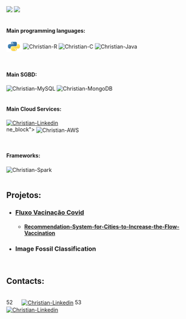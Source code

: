 <div>  
  <img height="180em" src="https://github-readme-stats.vercel.app/api?username=ChristianSF&show_icons=true&theme=dracula&include_all_commits=true&count_private=true"/>
  <img height="180em" src="https://github-readme-stats.vercel.app/api/top-langs/?username=ChristianSF&layout=compact&langs_count=7&theme=dracula"/>
</div><br>

<h4 style="font-weight: bold">Main programming languages:</h4>
<div style="display: inline_block">
  <img align="center" alt="Christian-Python" height="30" width="40" src="https://raw.githubusercontent.com/devicons/devicon/master/icons/python/python-original.svg"/>
  <img align="center" alt="Christian-R" height="30" width="40" src="https://cdn.jsdelivr.net/gh/devicons/devicon/icons/r/r-original.svg" />
  
  <img align="center" alt="Christian-C" height="30" width="40" src="https://cdn.jsdelivr.net/gh/devicons/devicon/icons/c/c-original.svg"/>
  
  <img align="center" alt="Christian-Java" height="30" width="40" src="https://cdn.jsdelivr.net/gh/devicons/devicon/icons/java/java-original.svg" />
</div>

<br><h4 style="font-weight: bold">Main SGBD:</h4>
<div style="display: inline_block">
  <img align="center" alt="Christian-MySQL" height="30" width="40" src="https://cdn.jsdelivr.net/gh/devicons/devicon/icons/mysql/mysql-original.svg"/>
  
  <img align="center" alt="Christian-MongoDB" height="30" width="40" src="https://cdn.jsdelivr.net/gh/devicons/devicon/icons/mongodb/mongodb-original.svg"/>
</div
  
  <br><h4 style="font-weight: bold">Main Cloud Services:</h4>
 <div style="display: inli<div style="display: inline_block">
      <a href="https://www.linkedin.com/in/christian-freitas21/" target="_blank"><img align="center" alt="Christian-Linkedin" height="40" width="40" src="https://cdn2.iconfinder.com/data/icons/social-media-2285/512/1_Linkedin_unofficial_colored_svg-256.png"/></a>
     </div>ne_block">
   <img align="center" alt="Christian-AWS" height="30" width="40" src="https://cdn.jsdelivr.net/gh/devicons/devicon/icons/amazonwebservices/amazonwebservices-original.svg"/>
   
  <br><h4 style="font-weigth: bold">Frameworks:</h4>
  <div style="display: inline_block">
    <img align="center" alt="Christian-Spark" height="30" width="40" src="https://upload.wikimedia.org/wikipedia/commons/f/f3/Apache_Spark_logo.svg"/>
  </div><br/>
  
  
 <h2>Projetos:</h2>
  
  <ul>
    <li><h3><a href="https://fluxovacinacaocovid.web.app/" target="_blank">Fluxo Vacinação Covid</a></h3></li>
      <ul>
        <li><h4><a href="https://recomendacao-cidades.herokuapp.com/">Recommendation-System-for-Cities-to-Increase-the-Flow-Vaccination</a></h4></li>
      </ul>
    <li><h3>Image Fossil Classification</h3></li>
    
  </ul><br/>
  
   <h2>Contacts:</h2>
     <div style="display: inline_block">
      <div style="display: inline_block">
52
      <a href="https://www.linkedin.com/in/christian-freitas21/" target="_blank"><img align="center" alt="Christian-Linkedin" height="40" width="40" src="https://cdn2.iconfinder.com/data/icons/social-media-2285/512/1_Linkedin_unofficial_colored_svg-256.png"/></a>
53
     </div>      <a href="https://www.linkedin.com/in/christian-freitas21/" target="_blank"><img align="center" alt="Christian-Linkedin" height="40" width="40" src="https://cdn2.iconfinder.com/data/icons/social-media-2285/512/1_Linkedin_unofficial_colored_svg-256.png"/></a>
     </div>
 


